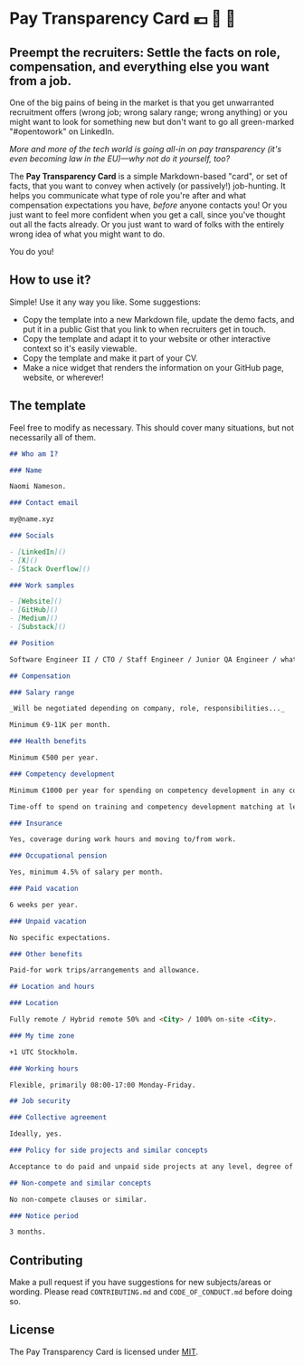 # Pay Transparency Card 💶 🔎 🔖

## Preempt the recruiters: Settle the facts on role, compensation, and everything else you want from a job.

One of the big pains of being in the market is that you get unwarranted recruitment offers (wrong job; wrong salary range; wrong anything) or you might want to look for something new but don't want to go all green-marked "#opentowork" on LinkedIn.

_More and more of the tech world is going all-in on pay transparency (it's even becoming law in the EU)—why not do it yourself, too?_

The **Pay Transparency Card** is a simple Markdown-based "card", or set of facts, that you want to convey when actively (or passively!) job-hunting. It helps you communicate what type of role you're after and what compensation expectations you have, _before_ anyone contacts you! Or you just want to feel more confident when you get a call, since you've thought out all the facts already. Or you just want to ward of folks with the entirely wrong idea of what you might want to do.

You do you!

## How to use it?

Simple! Use it any way you like. Some suggestions:

- Copy the template into a new Markdown file, update the demo facts, and put it in a public Gist that you link to when recruiters get in touch.
- Copy the template and adapt it to your website or other interactive context so it's easily viewable.
- Copy the template and make it part of your CV.
- Make a nice widget that renders the information on your GitHub page, website, or wherever!

## The template

Feel free to modify as necessary. This should cover many situations, but not necessarily all of them.

```markdown
## Who am I?

### Name

Naomi Nameson.

### Contact email

my@name.xyz

### Socials

- [LinkedIn]()
- [X]()
- [Stack Overflow]()

### Work samples

- [Website]()
- [GitHub]()
- [Medium]()
- [Substack]()

## Position

Software Engineer II / CTO / Staff Engineer / Junior QA Engineer / whatever your desires role(s) are.

## Compensation

### Salary range

_Will be negotiated depending on company, role, responsibilities..._

Minimum €9-11K per month.

### Health benefits

Minimum €500 per year.

### Competency development

Minimum €1000 per year for spending on competency development in any conventional form, such as books, subscriptions, courses, or classes.

Time-off to spend on training and competency development matching at least 2 full weeks per working year.

### Insurance

Yes, coverage during work hours and moving to/from work.

### Occupational pension

Yes, minimum 4.5% of salary per month.

### Paid vacation

6 weeks per year.

### Unpaid vacation

No specific expectations.

### Other benefits

Paid-for work trips/arrangements and allowance.

## Location and hours

### Location

Fully remote / Hybrid remote 50% and <City> / 100% on-site <City>.

### My time zone

+1 UTC Stockholm.

### Working hours

Flexible, primarily 08:00-17:00 Monday-Friday.

## Job security

### Collective agreement

Ideally, yes.

### Policy for side projects and similar concepts

Acceptance to do paid and unpaid side projects at any level, degree of involvement, or context as long as it does not interfere, harm, or otherwise clearly and negatively affect work performance.

## Non-compete and similar concepts

No non-compete clauses or similar.

### Notice period

3 months.
```

## Contributing

Make a pull request if you have suggestions for new subjects/areas or wording. Please read `CONTRIBUTING.md` and `CODE_OF_CONDUCT.md` before doing so.

## License

The Pay Transparency Card is licensed under [MIT](https://www.tldrlegal.com/license/mit-license).
